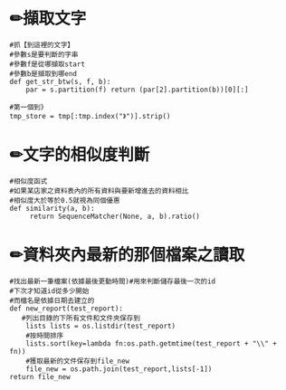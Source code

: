 ✏擷取文字
====
    #抓【到這裡的文字】
    #參數s是要判斷的字串
    #參數f是從哪擷取start
    #參數b是擷取到哪end
    def get_str_btw(s, f, b): 
        par = s.partition(f) return (par[2].partition(b))[0][:]  
        
    #第一個到》
    tmp_store = tmp[:tmp.index("》")].strip() 

✏文字的相似度判斷
===
    #相似度函式
    #如果某店家之資料表內的所有資料與要新增進去的資料相比
    #相似度大於等於0.5就視為同個優惠 
    def similarity(a, b): 
         return SequenceMatcher(None, a, b).ratio() 

✏資料夾內最新的那個檔案之讀取
===
    #找出最新一筆檔案(依據最後更動時間)#用來判斷儲存最後一次的id
    #下次才知道id從多少開始
    #而檔名是依據日期去建立的
    def new_report(test_report): 
       #列出目錄的下所有文件和文件夾保存到
        lists lists = os.listdir(test_report) 
        #按時間排序 
        lists.sort(key=lambda fn:os.path.getmtime(test_report + "\\" + fn)) 
        #獲取最新的文件保存到file_new  
        file_new = os.path.join(test_report,lists[-1]) 
    return file_new
